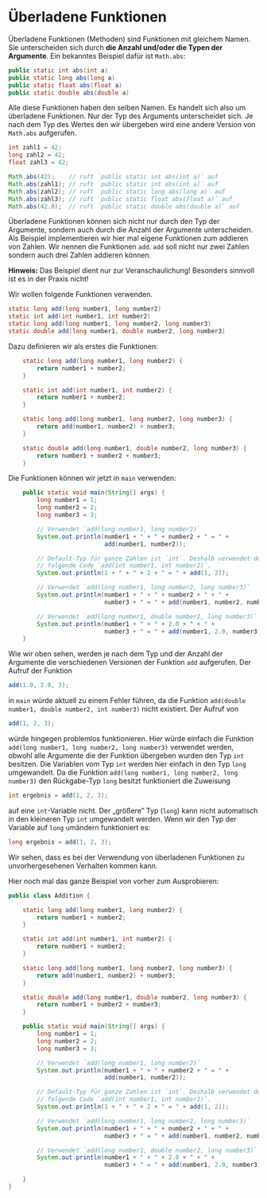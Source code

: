 # Überladene Funktionen

Überladene Funktionen (Methoden) sind Funktionen mit gleichem Namen. Sie unterscheiden sich durch **die Anzahl und/oder die Typen der Argumente**. Ein bekanntes Beispiel dafür ist `Math.abs`:

```java
public static int abs(int a)
public static long abs(long a)
public static float abs(float a)
public static double abs(double a)
```

Alle diese Funktionen haben den selben Namen. Es handelt sich also um überladene Funktionen. Nur der Typ des Arguments unterscheidet sich. Je nach dem Typ des Wertes den wir übergeben wird eine andere Version von `Math.abs` aufgerufen.

```java
int zahl1 = 42;
long zahl2 = 42;
float zahl3 = 42;

Math.abs(42);    // ruft `public static int abs(int a)` auf
Math.abs(zahl1); // ruft `public static int abs(int a)` auf
Math.abs(zahl2); // ruft `public static long abs(long a)` auf
Math.abs(zahl3); // ruft `public static float abs(float a)` auf
Math.abs(42.0);  // ruft `public static double abs(double a)` auf
```

Überladene Funktionen können sich nicht nur durch den Typ der  Argumente, sondern auch durch die Anzahl der Argumente unterscheiden. Als Beispiel implementieren wir hier mal eigene Funktionen zum addieren von Zahlen. Wir nennen die Funktionen `add`. `add` soll nicht nur zwei Zahlen sondern auch drei Zahlen addieren können.

**Hinweis:** Das Beispiel dient nur zur Veranschaulichung! Besonders sinnvoll ist es in der Praxis nicht!

Wir wollen folgende Funktionen verwenden.

```java
static long add(long number1, long number2)
static int add(int number1, int number2)
static long add(long number1, long number2, long number3)
static double add(long number1, double number2, long number3)
```

Dazu definieren wir als erstes die Funktionen:

```java
    static long add(long number1, long number2) {
        return number1 + number2;
    }

    static int add(int number1, int number2) {
        return number1 + number2;
    }

    static long add(long number1, long number2, long number3) {
        return add(number1, number2) + number3;
    }

    static double add(long number1, double number2, long number3) {
        return number1 + number2 + number3;
    }
```

Die Funktionen können wir jetzt in `main` verwenden:

```java
    public static void main(String[] args) {
        long number1 = 1;
        long number2 = 2;
        long number3 = 3;

        // Verwendet `add(long number1, long number2)`
        System.out.println(number1 + " + " + number2 + " = " +
                           add(number1, number2));

        // Default-Typ für ganze Zahlen ist `int`. Deshalb verwendet der
        // folgende Code `add(int number1, int number2)`.
        System.out.println(1 + " + " + 2 + " = " + add(1, 2));

        // Verwendet `add(long number1, long number2, long number3)`
        System.out.println(number1 + " + " + number2 + " + " +
                           number3 + " = " + add(number1, number2, number3));

        // Verwendet `add(long number1, double number2, long number3)`
        System.out.println(number1 + " + " + 2.0 + " + " +
                           number3 + " = " + add(number1, 2.0, number3));
    }
```

Wie wir oben sehen, werden je nach dem Typ und der Anzahl der Argumente die verschiedenen Versionen der Funktion `add` aufgerufen. Der Aufruf der Funktion

```java
add(1.0, 2.0, 3);
```

in `main` würde aktuell zu einem Fehler führen, da die Funktion `add(double number1, double number2, int number3)` nicht existiert. Der Aufruf von

```java
add(1, 2, 3);
```

würde hingegen problemlos funktionieren. Hier würde einfach die Funktion `add(long number1, long number2, long number3)` verwendet werden, obwohl alle Argumente die der Funktion übergeben wurden den Typ `int` besitzen. Die Variablen vom Typ `int` werden hier einfach in den Typ `long` umgewandelt. Da die Funktion `add(long number1, long number2, long number3)` den Rückgabe-Typ `long` besitzt funktioniert die Zuweisung

```java
int ergebnis = add(1, 2, 3);
```

auf eine `int`-Variable nicht. Der „größere” Typ (`long`) kann nicht automatisch in den kleineren Typ `int` umgewandelt werden. Wenn wir den Typ der Variable auf `long` umändern funktioniert es:

```java
long ergebnis = add(1, 2, 3);
```

Wir sehen, dass es bei der Verwendung von überladenen Funktionen zu unvorhergesehenen Verhalten kommen kann.

Hier noch mal das ganze Beispiel von vorher zum Ausprobieren:

```java
public class Addition {

    static long add(long number1, long number2) {
        return number1 + number2;
    }

    static int add(int number1, int number2) {
        return number1 + number2;
    }

    static long add(long number1, long number2, long number3) {
        return add(number1, number2) + number3;
    }

    static double add(long number1, double number2, long number3) {
        return number1 + number2 + number3;
    }

    public static void main(String[] args) {
        long number1 = 1;
        long number2 = 2;
        long number3 = 3;

        // Verwendet `add(long number1, long number2)`
        System.out.println(number1 + " + " + number2 + " = " +
                           add(number1, number2));

        // Default-Typ für ganze Zahlen ist `int`. Deshalb verwendet der
        // folgende Code `add(int number1, int number2)`.
        System.out.println(1 + " + " + 2 + " = " + add(1, 2));

        // Verwendet `add(long number1, long number2, long number3)`
        System.out.println(number1 + " + " + number2 + " + " +
                           number3 + " = " + add(number1, number2, number3));

        // Verwendet `add(long number1, double number2, long number3)`
        System.out.println(number1 + " + " + 2.0 + " + " +
                           number3 + " = " + add(number1, 2.0, number3));

    }
}
```

